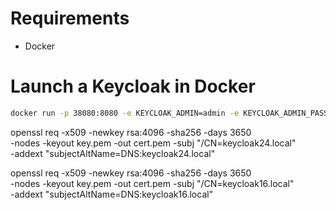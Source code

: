 # Requirements

* Docker

# Launch a Keycloak in Docker
```bash
docker run -p 38080:8080 -e KEYCLOAK_ADMIN=admin -e KEYCLOAK_ADMIN_PASSWORD=admin quay.io/keycloak/keycloak:24.0.2 start-dev
```

 openssl req -x509 -newkey rsa:4096 -sha256 -days 3650 \
  -nodes -keyout key.pem -out cert.pem -subj "/CN=keycloak24.local" \
  -addext "subjectAltName=DNS:keycloak24.local"

  openssl req -x509 -newkey rsa:4096 -sha256 -days 3650 \
  -nodes -keyout key.pem -out cert.pem -subj "/CN=keycloak16.local" \
  -addext "subjectAltName=DNS:keycloak16.local"
